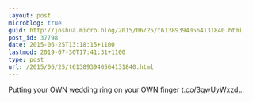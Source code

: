 ```yaml
---
layout: post
microblog: true
guid: http://joshua.micro.blog/2015/06/25/t613893940564131840.html
post_id: 37798
date: 2015-06-25T13:18:15+1100
lastmod: 2019-07-30T17:41:31+1100
type: post
url: /2015/06/25/t613893940564131840.html
---
```

Putting your OWN wedding ring on your OWN finger [t.co/3qwUyWxzd...](http://t.co/3qwUyWxzdL)
